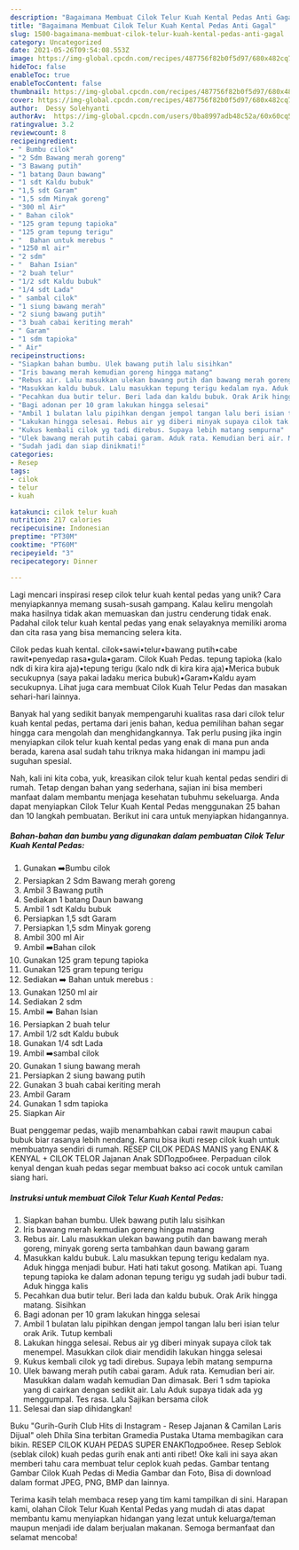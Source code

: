 ```yaml
---
description: "Bagaimana Membuat Cilok Telur Kuah Kental Pedas Anti Gagal"
title: "Bagaimana Membuat Cilok Telur Kuah Kental Pedas Anti Gagal"
slug: 1500-bagaimana-membuat-cilok-telur-kuah-kental-pedas-anti-gagal
category: Uncategorized
date: 2021-05-26T09:54:08.553Z
image: https://img-global.cpcdn.com/recipes/487756f82b0f5d97/680x482cq70/cilok-telur-kuah-kental-pedas-foto-resep-utama.jpg
hideToc: false
enableToc: true
enableTocContent: false
thumbnail: https://img-global.cpcdn.com/recipes/487756f82b0f5d97/680x482cq70/cilok-telur-kuah-kental-pedas-foto-resep-utama.jpg
cover: https://img-global.cpcdn.com/recipes/487756f82b0f5d97/680x482cq70/cilok-telur-kuah-kental-pedas-foto-resep-utama.jpg
author:  Dessy Solehyanti
authorAv:  https://img-global.cpcdn.com/users/0ba8997adb48c52a/60x60cq50/avatar.jpg
ratingvalue: 3.2
reviewcount: 8
recipeingredient:
- " Bumbu cilok"
- "2 Sdm Bawang merah goreng"
- "3 Bawang putih"
- "1 batang Daun bawang"
- "1 sdt Kaldu bubuk"
- "1,5 sdt Garam"
- "1,5 sdm Minyak goreng"
- "300 ml Air"
- " Bahan cilok"
- "125 gram tepung tapioka"
- "125 gram tepung terigu"
- "  Bahan untuk merebus "
- "1250 ml air"
- "2 sdm"
- "  Bahan Isian"
- "2 buah telur"
- "1/2 sdt Kaldu bubuk"
- "1/4 sdt Lada"
- " sambal cilok"
- "1 siung bawang merah"
- "2 siung bawang putih"
- "3 buah cabai keriting merah"
- " Garam"
- "1 sdm tapioka"
- " Air"
recipeinstructions:
- "Siapkan bahan bumbu. Ulek bawang putih lalu sisihkan"
- "Iris bawang merah kemudian goreng hingga matang"
- "Rebus air. Lalu masukkan ulekan bawang putih dan bawang merah goreng, minyak goreng serta tambahkan daun bawang garam"
- "Masukkan kaldu bubuk. Lalu masukkan tepung terigu kedalam nya. Aduk hingga menjadi bubur. Hati hati takut gosong. Matikan api. Tuang tepung tapioka ke dalam adonan tepung terigu yg sudah jadi bubur tadi. Aduk hingga kalis"
- "Pecahkan dua butir telur. Beri lada dan kaldu bubuk. Orak Arik hingga matang. Sisihkan"
- "Bagi adonan per 10 gram lakukan hingga selesai"
- "Ambil 1 bulatan lalu pipihkan dengan jempol tangan lalu beri isian telur orak Arik. Tutup kembali"
- "Lakukan hingga selesai. Rebus air yg diberi minyak supaya cilok tak menempel. Masukkan cilok diair mendidih lakukan hingga selesai"
- "Kukus kembali cilok yg tadi direbus. Supaya lebih matang sempurna"
- "Ulek bawang merah putih cabai garam. Aduk rata. Kemudian beri air. Masukkan dalam wadah kemudian Dan dimasak. Beri 1 sdm tapioka yang di cairkan dengan sedikit air. Lalu Aduk supaya tidak ada yg menggumpal. Tes rasa.  Lalu Sajikan bersama cilok"
- "Sudah jadi dan siap dinikmati!"
categories:
- Resep
tags:
- cilok
- telur
- kuah

katakunci: cilok telur kuah 
nutrition: 217 calories
recipecuisine: Indonesian
preptime: "PT30M"
cooktime: "PT60M"
recipeyield: "3"
recipecategory: Dinner

---
```



Lagi mencari inspirasi resep cilok telur kuah kental pedas yang unik? Cara menyiapkannya memang susah-susah gampang. Kalau keliru mengolah maka hasilnya tidak akan memuaskan dan justru cenderung tidak enak. Padahal cilok telur kuah kental pedas yang enak selayaknya memiliki aroma dan cita rasa yang bisa memancing selera kita.


Cilok pedas kuah kental. cilok•sawi•telur•bawang putih•cabe rawit•penyedap rasa•gula•garam. Cilok Kuah Pedas. tepung tapioka (kalo ndk di kira kira aja)•tepung terigu (kalo ndk di kira kira aja)•Merica bubuk secukupnya (saya pakai ladaku merica bubuk)•Garam•Kaldu ayam secukupnya. Lihat juga cara membuat Cilok Kuah Telur Pedas dan masakan sehari-hari lainnya.

Banyak hal yang sedikit banyak mempengaruhi kualitas rasa dari cilok telur kuah kental pedas, pertama dari jenis bahan, kedua pemilihan bahan segar hingga cara mengolah dan menghidangkannya. Tak perlu pusing jika ingin menyiapkan cilok telur kuah kental pedas yang enak di mana pun anda berada, karena asal sudah tahu triknya maka hidangan ini mampu jadi suguhan spesial.


Nah, kali ini kita coba, yuk, kreasikan cilok telur kuah kental pedas sendiri di rumah. Tetap dengan bahan yang sederhana, sajian ini bisa memberi manfaat dalam membantu menjaga kesehatan tubuhmu sekeluarga. Anda dapat menyiapkan Cilok Telur Kuah Kental Pedas menggunakan 25 bahan dan 10 langkah pembuatan. Berikut ini cara untuk menyiapkan hidangannya.

<!--inarticleads1-->

##### Bahan-bahan dan bumbu yang digunakan dalam pembuatan Cilok Telur Kuah Kental Pedas:

1. Gunakan  ➡️Bumbu cilok
1. Persiapkan 2 Sdm Bawang merah goreng
1. Ambil 3 Bawang putih
1. Sediakan 1 batang Daun bawang
1. Ambil 1 sdt Kaldu bubuk
1. Persiapkan 1,5 sdt Garam
1. Persiapkan 1,5 sdm Minyak goreng
1. Ambil 300 ml Air
1. Ambil  ➡️Bahan cilok
1. Gunakan 125 gram tepung tapioka
1. Gunakan 125 gram tepung terigu
1. Sediakan  ➡️ Bahan untuk merebus :
1. Gunakan 1250 ml air
1. Sediakan 2 sdm
1. Ambil  ➡️ Bahan Isian
1. Persiapkan 2 buah telur
1. Ambil 1/2 sdt Kaldu bubuk
1. Gunakan 1/4 sdt Lada
1. Ambil  ➡️sambal cilok
1. Gunakan 1 siung bawang merah
1. Persiapkan 2 siung bawang putih
1. Gunakan 3 buah cabai keriting merah
1. Ambil  Garam
1. Gunakan 1 sdm tapioka
1. Siapkan  Air


Buat penggemar pedas, wajib menambahkan cabai rawit maupun cabai bubuk biar rasanya lebih nendang. Kamu bisa ikuti resep cilok kuah untuk membuatnya sendiri di rumah. RESEP CILOK PEDAS MANIS yang ENAK &amp; KENYAL + CILOK TELOR Jajanan Anak SDПодробнее. Perpaduan cilok kenyal dengan kuah pedas segar membuat bakso aci cocok untuk camilan siang hari. 

<!--inarticleads2-->

##### Instruksi untuk membuat Cilok Telur Kuah Kental Pedas:

1. Siapkan bahan bumbu. Ulek bawang putih lalu sisihkan
1. Iris bawang merah kemudian goreng hingga matang
1. Rebus air. Lalu masukkan ulekan bawang putih dan bawang merah goreng, minyak goreng serta tambahkan daun bawang garam
1. Masukkan kaldu bubuk. Lalu masukkan tepung terigu kedalam nya. Aduk hingga menjadi bubur. Hati hati takut gosong. Matikan api. Tuang tepung tapioka ke dalam adonan tepung terigu yg sudah jadi bubur tadi. Aduk hingga kalis
1. Pecahkan dua butir telur. Beri lada dan kaldu bubuk. Orak Arik hingga matang. Sisihkan
1. Bagi adonan per 10 gram lakukan hingga selesai
1. Ambil 1 bulatan lalu pipihkan dengan jempol tangan lalu beri isian telur orak Arik. Tutup kembali
1. Lakukan hingga selesai. Rebus air yg diberi minyak supaya cilok tak menempel. Masukkan cilok diair mendidih lakukan hingga selesai
1. Kukus kembali cilok yg tadi direbus. Supaya lebih matang sempurna
1. Ulek bawang merah putih cabai garam. Aduk rata. Kemudian beri air. Masukkan dalam wadah kemudian Dan dimasak. Beri 1 sdm tapioka yang di cairkan dengan sedikit air. Lalu Aduk supaya tidak ada yg menggumpal. Tes rasa.  Lalu Sajikan bersama cilok
1. Selesai dan siap dihidangkan!

Buku &#34;Gurih-Gurih Club Hits di Instagram - Resep Jajanan &amp; Camilan Laris Dijual&#34; oleh Dhila Sina terbitan Gramedia Pustaka Utama membagikan cara bikin. RESEP CILOK KUAH PEDAS SUPER ENAKПодробнее. Resep Seblok (seblak cilok) kuah pedas gurih enak anti anti ribet! Oke kali ini saya akan memberi tahu cara membuat telur ceplok kuah pedas. Gambar tentang Gambar Cilok Kuah Pedas di Media Gambar dan Foto, Bisa di download dalam format JPEG, PNG, BMP dan lainnya. 

Terima kasih telah membaca resep yang tim kami tampilkan di sini. Harapan kami, olahan Cilok Telur Kuah Kental Pedas yang mudah di atas dapat membantu kamu menyiapkan hidangan yang lezat untuk keluarga/teman maupun menjadi ide dalam berjualan makanan. Semoga bermanfaat dan selamat mencoba!
